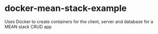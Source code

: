 # docker-mean-stack-example
Uses Docker to create containers for the client, server and database for a MEAN stack CRUD app
